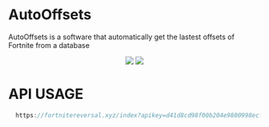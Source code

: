 # AutoOffsets
AutoOffsets is a software that automatically get the lastest offsets of Fortnite from a database


<div align="center">
    <img src="https://cdn.discordapp.com/attachments/931603773627977789/945400989412884480/unknown.png"/>
    <img src="https://cdn.discordapp.com/attachments/931603773627977789/945400930864623636/unknown.png"/>
</div>

# API USAGE

```js
  https://fortnitereversal.xyz/index?apikey=d41d8cd98f00b204e9800998ecf8427e&offset_class=???
```
